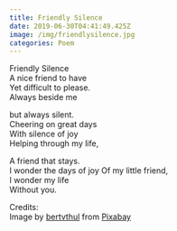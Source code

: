 ```yaml
---
title: Friendly Silence
date: 2019-06-30T04:41:49.425Z
image: /img/friendlysilence.jpg
categories: Poem
---
```

Friendly Silence\
A nice friend to have\
Yet difficult to please.\
Always beside me

but always silent.\
Cheering on great days\
With silence of joy\
Helping through my life,

A friend that stays.\
I wonder the days of joy
Of my little friend,\
I wonder my life\
Without you.

Credits:\
Image by <a href="https://pixabay.com/users/bertvthul-1134851/?utm_source=link-attribution&amp;utm_medium=referral&amp;utm_campaign=image&amp;utm_content=815297">bertvthul</a> from <a href="https://pixabay.com/?utm_source=link-attribution&amp;utm_medium=referral&amp;utm_campaign=image&amp;utm_content=815297">Pixabay</a>
